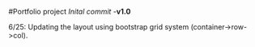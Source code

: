 #Portfolio project
*Inital commit* -**v1.0**

6/25: Updating the layout using bootstrap grid system (container->row->col).